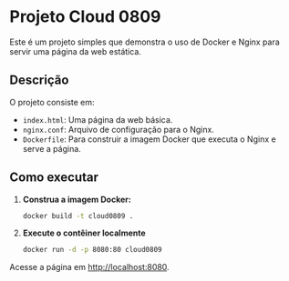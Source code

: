 # Projeto Cloud 0809

Este é um projeto simples que demonstra o uso de Docker e Nginx para servir uma página da web estática.

## Descrição

O projeto consiste em:

-   `index.html`: Uma página da web básica.
-   `nginx.conf`: Arquivo de configuração para o Nginx.
-   `Dockerfile`: Para construir a imagem Docker que executa o Nginx e serve a página.

## Como executar

1.  **Construa a imagem Docker:**
    ```bash
    docker build -t cloud0809 .
    ```

2.  **Execute o contêiner localmente**
    ```bash
    docker run -d -p 8080:80 cloud0809
    ```

Acesse a página em [http://localhost:8080](http://localhost:8080).
